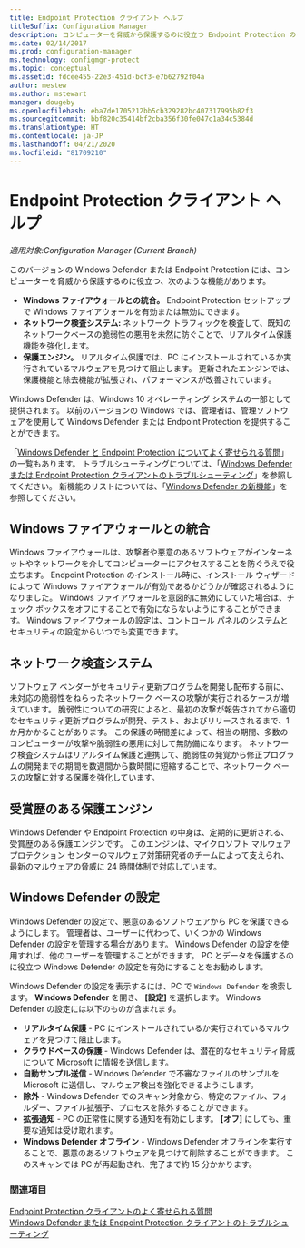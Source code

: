 ```yaml
---
title: Endpoint Protection クライアント ヘルプ
titleSuffix: Configuration Manager
description: コンピューターを脅威から保護するのに役立つ Endpoint Protection の機能と拡張機能について説明します。
ms.date: 02/14/2017
ms.prod: configuration-manager
ms.technology: configmgr-protect
ms.topic: conceptual
ms.assetid: fdcee455-22e3-451d-bcf3-e7b62792f04a
author: mestew
ms.author: mstewart
manager: dougeby
ms.openlocfilehash: eba7de1705212bb5cb329282bc407317995b82f3
ms.sourcegitcommit: bbf820c35414bf2cba356f30fe047c1a34c5384d
ms.translationtype: HT
ms.contentlocale: ja-JP
ms.lasthandoff: 04/21/2020
ms.locfileid: "81709210"
---
```

# <a name="endpoint-protection-client-help"></a>Endpoint Protection クライアント ヘルプ

*適用対象:Configuration Manager (Current Branch)*


このバージョンの Windows Defender または Endpoint Protection には、コンピューターを脅威から保護するのに役立つ、次のような機能があります。  

-   **Windows ファイアウォールとの統合。** Endpoint Protection セットアップで Windows ファイアウォールを有効または無効にできます。  
-   **ネットワーク検査システム:** ネットワーク トラフィックを検査して、既知のネットワークベースの脆弱性の悪用を未然に防ぐことで、リアルタイム保護機能を強化します。  
-   **保護エンジン。** リアルタイム保護では、PC にインストールされているか実行されているマルウェアを見つけて阻止します。 更新されたエンジンでは、保護機能と除去機能が拡張され、パフォーマンスが改善されています。  

Windows Defender は、Windows 10 オペレーティング システムの一部として提供されます。  以前のバージョンの Windows では、管理者は、管理ソフトウェアを使用して Windows Defender または Endpoint Protection を提供することができます。

「[Windows Defender と Endpoint Protection についてよく寄せられる質問](endpoint-protection-client-faq.md)」の一覧もあります。 トラブルシューティングについては、「[Windows Defender または Endpoint Protection クライアントのトラブルシューティング](troubleshoot-endpoint-client.md)」を参照してください。 新機能のリストについては、「[Windows Defender の新機能](https://support.microsoft.com/help/29276/windows-10-whats-new-in-windows-defender)」を参照してください。

## <a name="windows-firewall-integration"></a>Windows ファイアウォールとの統合  
 Windows ファイアウォールは、攻撃者や悪意のあるソフトウェアがインターネットやネットワークを介してコンピューターにアクセスすることを防ぐうえで役立ちます。 Endpoint Protection のインストール時に、インストール ウィザードによって Windows ファイアウォールが有効であるかどうかが確認されるようになりました。 Windows ファイアウォールを意図的に無効にしていた場合は、チェック ボックスをオフにすることで有効にならないようにすることができます。 Windows ファイアウォールの設定は、コントロール パネルのシステムとセキュリティの設定からいつでも変更できます。  

## <a name="network-inspection-system"></a>ネットワーク検査システム  
 ソフトウェア ベンダーがセキュリティ更新プログラムを開発し配布する前に、未対応の脆弱性をねらったネットワーク ベースの攻撃が実行されるケースが増えています。 脆弱性についての研究によると、最初の攻撃が報告されてから適切なセキュリティ更新プログラムが開発、テスト、およびリリースされるまで、1 か月かかることがあります。 この保護の時間差によって、相当の期間、多数のコンピューターが攻撃や脆弱性の悪用に対して無防備になります。 ネットワーク検査システムはリアルタイム保護と連携して、脆弱性の発覚から修正プログラムの開発までの期間を数週間から数時間に短縮することで、ネットワーク ベースの攻撃に対する保護を強化しています。  

## <a name="award-winning-protection-engine"></a>受賞歴のある保護エンジン  
 Windows Defender や Endpoint Protection の中身は、定期的に更新される、受賞歴のある保護エンジンです。 このエンジンは、マイクロソフト マルウェア プロテクション センターのマルウェア対策研究者のチームによって支えられ、最新のマルウェアの脅威に 24 時間体制で対応しています。  

## <a name="windows-defender-settings"></a>Windows Defender の設定
Windows Defender の設定で、悪意のあるソフトウェアから PC を保護できるようにします。 管理者は、ユーザーに代わって、いくつかの Windows Defender の設定を管理する場合があります。 Windows Defender の設定を使用すれば、他のユーザーを管理することができます。 PC とデータを保護するのに役立つ Windows Defender の設定を有効にすることをお勧めします。

Windows Defender の設定を表示するには、PC で `Windows Defender` を検索します。 **Windows Defender** を開き、 **[設定]** を選択します。 Windows Defender の設定には以下のものが含まれます。
- **リアルタイム保護** - PC にインストールされているか実行されているマルウェアを見つけて阻止します。
- **クラウドベースの保護** - Windows Defender は、潜在的なセキュリティ脅威について Microsoft に情報を送信します。
- **自動サンプル送信** - Windows Defender で不審なファイルのサンプルを Microsoft に送信し、マルウェア検出を強化できるようにします。
- **除外** - Windows Defender でのスキャン対象から、特定のファイル、フォルダー、ファイル拡張子、プロセスを除外することができます。
- **拡張通知** - PC の正常性に関する通知を有効にします。 **[オフ]** にしても、重要な通知は受け取れます。
- **Windows Defender オフライン** - Windows Defender オフラインを実行することで、悪意のあるソフトウェアを見つけて削除することができます。 このスキャンでは PC が再起動され、完了まで約 15 分かかります。

### <a name="see-also"></a>関連項目  
 [Endpoint Protection クライアントのよく寄せられる質問](endpoint-protection-client-faq.md)   
 [Windows Defender または Endpoint Protection クライアントのトラブルシューティング](troubleshoot-endpoint-client.md)

